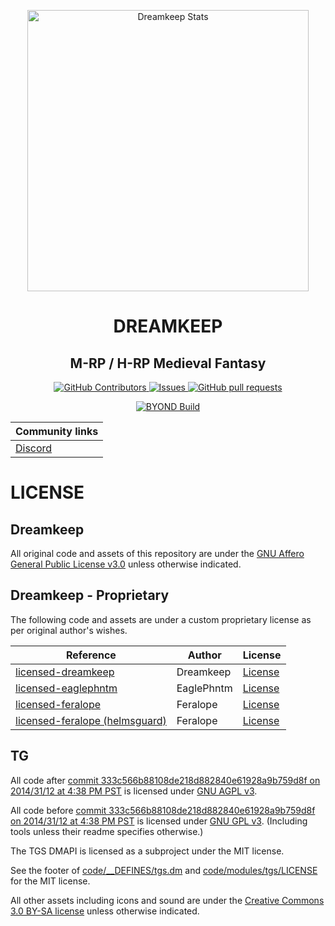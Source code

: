 <p align="center">
 <img width="450px" src="https://images2.imgbox.com/ee/79/eFJUhh4w_o.png" align="center" alt="Dreamkeep Stats" />
 <h1 align="center">DREAMKEEP</h1>
 <h2 align="center">M-RP / H-RP Medieval Fantasy</h2>
</p>

<p align="center">
    <a href="https://github.com/StoneHedgeSS13/StoneHedge/graphs/contributors">
      <img alt="GitHub Contributors" src="https://img.shields.io/github/contributors/StoneHedgeSS13/StoneHedge" />
    </a>
    <a href="https://github.com/StoneHedgeSS13/StoneHedge/issues">
      <img alt="Issues" src="https://img.shields.io/github/issues/StoneHedgeSS13/StoneHedge?color=0088ff" />
    </a>
    <a href="https://github.com/StoneHedgeSS13/StoneHedge/pulls">
      <img alt="GitHub pull requests" src="https://img.shields.io/github/issues-pr/StoneHedgeSS13/StoneHedge?color=0088ff" />
    </a>
</p>

<p align="center">
	<a href="https://github.com/StoneHedgeSS13/StoneHedge/actions/workflows/ci_suite.yml">
      <img alt="BYOND Build" src="https://github.com/StoneHedgeSS13/StoneHedge/actions/workflows/ci_suite.yml/badge.svg" />
    </a>
</p>

<div align="center">

| Community links                   |
|----------------------------------|
| [Discord](https://discord.gg/vJDHxXbqvv)                          |

</div>

# LICENSE

## Dreamkeep

All original code and assets of this repository are under the [GNU Affero General Public License v3.0](https://www.gnu.org/licenses/agpl-3.0.en.html) unless otherwise indicated.

## Dreamkeep - Proprietary

The following code and assets are under a custom proprietary license as per original author's wishes.

| Reference                                    | Author        |   License  |
|----------------------------------------------|---------------|------------|
| [licensed-dreamkeep](https://github.com/StoneHedgeSS13/StoneHedge/tree/main/modular_stonehedge/licensed-dreamkeep)                   | Dreamkeep    | [License](https://github.com/StoneHedgeSS13/StoneHedge/tree/main/modular_stonehedge/licensed-dreamkeep/LICENSE.md)|
| [licensed-eaglephntm](https://github.com/StoneHedgeSS13/StoneHedge/tree/main/modular_stonehedge/licensed-eaglephntm)                   | EaglePhntm    | [License](https://github.com/StoneHedgeSS13/StoneHedge/tree/main/modular_stonehedge/licensed-eaglephntm/LICENSE.md)|
| [licensed-feralope](https://github.com/StoneHedgeSS13/StoneHedge/tree/main/modular_stonehedge/licensed-feralope)                   | Feralope    | [License](https://github.com/StoneHedgeSS13/StoneHedge/tree/main/modular_stonehedge/licensed-feralope/LICENSE.md)|
| [licensed-feralope (helmsguard)](https://github.com/StoneHedgeSS13/StoneHedge/tree/main/modular_helmsguard/licensed-feralope)                   | Feralope    | [License](https://github.com/StoneHedgeSS13/StoneHedge/tree/main/modular_helmsguard/licensed-feralope/LICENSE.md)|

## TG

All code after [commit 333c566b88108de218d882840e61928a9b759d8f on 2014/31/12 at 4:38 PM PST](https://github.com/tgstation/tgstation/commit/333c566b88108de218d882840e61928a9b759d8f) is licensed under [GNU AGPL v3](https://www.gnu.org/licenses/agpl-3.0.html).

All code before [commit 333c566b88108de218d882840e61928a9b759d8f on 2014/31/12 at 4:38 PM PST](https://github.com/tgstation/tgstation/commit/333c566b88108de218d882840e61928a9b759d8f) is licensed under [GNU GPL v3](https://www.gnu.org/licenses/gpl-3.0.html).
(Including tools unless their readme specifies otherwise.)

The TGS DMAPI is licensed as a subproject under the MIT license.

See the footer of [code/__DEFINES/tgs.dm](./code/__DEFINES/tgs.dm) and [code/modules/tgs/LICENSE](./code/modules/tgs/LICENSE) for the MIT license.

All other assets including icons and sound are under the [Creative Commons 3.0 BY-SA license](https://creativecommons.org/licenses/by-sa/3.0/) unless otherwise indicated.
